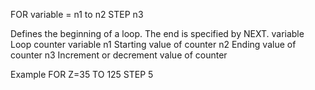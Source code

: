 FOR variable = n1 to n2 STEP n3

Defines the beginning of a loop.  The end is specified by NEXT.
  variable  Loop counter variable
  n1        Starting value of counter
  n2        Ending value of counter
  n3        Increment or decrement value of counter

Example
FOR Z=35 TO 125 STEP 5